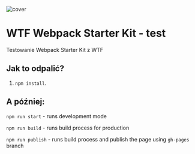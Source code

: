 ![cover](./gh/homepage.png)

# WTF Webpack Starter Kit - test

Testowanie Webpack Starter Kit z WTF

## Jak to odpalić?

1. `npm install`.

## A później:

`npm run start` - runs development mode

`npm run build` - runs build process for production

`npm run publish` - runs build process and publish the page using `gh-pages` branch


